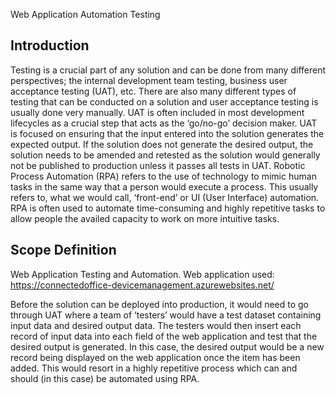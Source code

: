 Web Application Automation Testing

## Introduction

Testing is a crucial part of any solution and can be done from many different perspectives; the 
internal development team testing, business user acceptance testing (UAT), etc. There are also 
many different types of testing that can be conducted on a solution and user acceptance testing 
is usually done very manually. UAT is often included in most development lifecycles as a crucial 
step that acts as the ‘go/no-go’ decision maker. UAT is focused on ensuring that the input entered 
into the solution generates the expected output. If the solution does not generate the desired 
output, the solution needs to be amended and retested as the solution would generally not be 
published to production unless it passes all tests in UAT. 
Robotic Process Automation (RPA) refers to the use of technology to mimic human tasks in the 
same way that a person would execute a process. This usually refers to, what we would call, 
‘front-end’ or UI (User Interface) automation. RPA is often used to automate time-consuming and 
highly repetitive tasks to allow people the availed capacity to work on more intuitive tasks.

## Scope Definition

Web Application Testing and Automation. 
Web application used: https://connectedoffice-devicemanagement.azurewebsites.net/

Before the solution can be deployed into production, it would need to go through UAT where a team of ‘testers’ would have 
a test dataset containing input data and desired output data. The testers would then insert each 
record of input data into each field of the web application and test that the desired output is 
generated. In this case, the desired output would be a new record being displayed on the web 
application once the item has been added. This would resort in a highly repetitive process which 
can and should (in this case) be automated using RPA.



